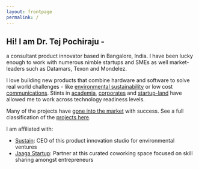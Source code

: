 ```yaml
---
layout: frontpage
permalink: /
---
```


## Hi! I am Dr. Tej Pochiraju - 
a consultant product innovator based in Bangalore, India. I have been lucky enough to work with numerous nimble startups and SMEs as well market-leaders such as Datamars, Texon and Mondelez.

I love building new products that combine hardware and software to solve real world challenges - like [environmental sustainability](/tag/energy/) or low cost [communications](/tag/electronics/). Stints in [academia](/tag/academia/), [corporates](/tag/corporate/) and [startup-land](/tag/startup/) have allowed me to work across technology readiness levels.

Many of the projects have [gone into the market](/tag/released/) with success. See a full classification of the [projects here](/filter/).

I am affiliated with:

- [Sustain](http://jaagasustain.in): CEO of this product innovation studio for environmental ventures
- [Jaaga Startup](http://startup.jaaga.in): Partner at this curated coworking space focused on skill sharing amongst entrepreneurs
